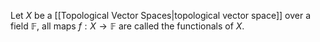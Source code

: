 Let $X$ be a [[Topological Vector Spaces|topological vector space]] over a field $\mathbb{F}$, all maps $f: X\to \mathbb{F}$ are called the functionals of $X$.